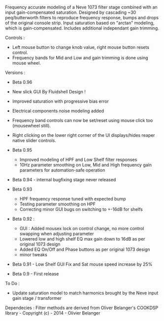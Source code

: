 Frequency accurate modeling of a Neve 1073 filter stage combined with an input gain-compensated saturation.
Designed by cascading ~30 peq/butterworth filters to reproduce frequency response, bumps and drops of the original console strip.
Input saturation based on "arctan" modeling, which is gain-compensated. Includes additional independant gain trimming.

Controls :
- Left mouse button to change knob value, right mouse button resets control.
- Frequency bands for Mid and Low and gain trimming is done using mouse wheel.

Versions :
 - Beta 0.96
  - New slick GUI By Fluidshell Design !
  - Improved saturation with progressive bias error
  - Electrical components noise modeling added
  - Frequency band controls can now be set/reset using mouse click too (mousewheel still).
  - Right clicking on the lower right corner of the UI displays/hides reaper native slider controls.

- Beta 0.95
  - Improved modeling of HPF and Low Shelf filter responses
  - 10Hz parameter smoothing on Low, Mid and High frequency gain parameters for automation-safe operation
- Beta 0.94 - internal bugfixing stage never released
- Beta 0.93
  - HPF frequency response tuned with expected bump
  - Testing parameter smoothing on HPF
  - Correcting minor GUI bugs on switching to +-16dB for shelfs
- Beta 0.92 :
  - GUI : Added mousex lock on control change, no more control swapping when adjusting parameter
  - Lowered low and high shelf EQ max gain down to 16dB as per original 1073 design
  - Added EQ On/Off and Phase buttons as per original 1073 design
  - minor tweaks
- Beta 0.91 - Low Shelf GUI Fix and Sat mouse speed increase by 25%
- Beta 0.9 - First release

To Do :
- Update saturation model to match harmonics brought by the Neve input gain stage / transformer

Dependecies :
Filter methods are derived from Oliver Belanger's COOKDSP library - Copyright (c) - 2014 - Olivier Belanger
